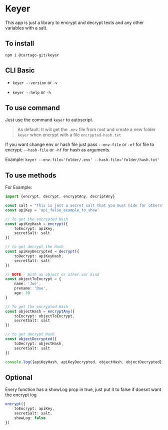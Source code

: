 # Keyer

This app is just a library to encrypt and decrypt texts and any other variables with a salt.

## To install

`npm i @cartago-git/keyer`

## CLI Basic

* `keyer --version` or `-v`

* `keyer --help` or `-h`

## To use command

Just use the command `keyer` to autoscript.

> As default: It will get the `.env` file from root and create a new folder `keyer` when encrypt with a file `encrypted-hash.txt`

If you want change env or hash file just pass `--env-file` or `-ef` for file to encrypt; `--hash-file` or `-hf` for hash as arguments.

Example:
`keyer --env-file='folder/.env' --hash-file='folder/hash.txt'`

## To use methods

For Example:

```Typescript
import {encrypt, decrypt, encryptAny, decriptAny}

const salt = "This is just a secret salt that you must hide for others";
const apiKey = 'api_false_example_to_show'

// To get the encrypted Hash
const apiKeyHash = encrypt({
    toEncrypt: apiKey,
    secretSalt: salt
})

// to get decrypt the Hash
const apiKeyDecrypted = decrypt({
    toDecrypt: apiKeyHash,
    secretSalt: salt
})

// NOTE - With an object or other var kind
const objectToEncrypt = {
    name: 'Joe',
    prename: 'Doe',
    age: 30
}

// To get the encrypted Hash
const objectHash = encryptAny({
    toEncrypt: objectToEncrypt,
    secretSalt: salt
})

// to get decrypt Hash
const objectDecrypted({
    toDecrypt: objectHash,
    secretSalt: salt
})

console.log({apiKeyHash, apiKeyDecrypted, objectHash, objectDecrypted})
```

## Optional

Every function has a showLog prop in true, just put it to false if doesnt want the encrypt log

```Typescript
encrypt({
    toEncrypt: apiKey,
    secretSalt: salt,
    showLog: false
})
```

